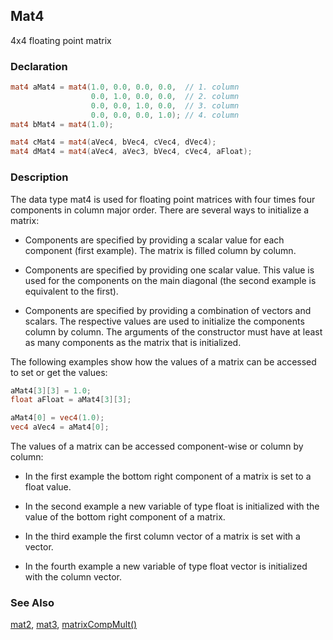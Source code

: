 ## Mat4
4x4 floating point matrix

### Declaration
```glsl
mat4 aMat4 = mat4(1.0, 0.0, 0.0, 0.0,  // 1. column
                  0.0, 1.0, 0.0, 0.0,  // 2. column
                  0.0, 0.0, 1.0, 0.0,  // 3. column
                  0.0, 0.0, 0.0, 1.0); // 4. column
mat4 bMat4 = mat4(1.0);

mat4 cMat4 = mat4(aVec4, bVec4, cVec4, dVec4);
mat4 dMat4 = mat4(aVec4, aVec3, bVec4, cVec4, aFloat);
```

### Description
The data type mat4 is used for floating point matrices with four times four components in column major order. There are several ways to initialize a matrix:

- Components are specified by providing a scalar value for each component (first example). The matrix is filled column by column.

- Components are specified by providing one scalar value. This value is used for the components on the main diagonal (the second example is equivalent to the first).

- Components are specified by providing a combination of vectors and scalars. The respective values are used to initialize the components column by column. The arguments of the constructor must have at least as many components as the matrix that is initialized.

The following examples show how the values of a matrix can be accessed to set or get the values:

```glsl
aMat4[3][3] = 1.0;
float aFloat = aMat4[3][3];

aMat4[0] = vec4(1.0);
vec4 aVec4 = aMat4[0];
```

The values of a matrix can be accessed component-wise or column by column:

- In the first example the bottom right component of a matrix is set to a float value.

- In the second example a new variable of type float is initialized with the value of the bottom right component of a matrix.

- In the third example the first column vector of a matrix is set with a vector.

- In the fourth example a new variable of type float vector is initialized with the column vector.

### See Also
[mat2](index.html#mat2.md), [mat3](index.html#mat3.md), [matrixCompMult()](index.html#matrixCompMult.md)